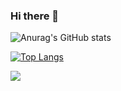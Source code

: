 ### Hi there 👋
![Anurag's GitHub stats](https://github-readme-stats.vercel.app/api?username=xxCryptoxx&show_icons=true&theme=radical)


[![Top Langs](https://github-readme-stats.vercel.app/api/top-langs/?username=xxCryptoxx&langs_count=8)](https://github.com/anuraghazra/github-readme-stats)

![](https://komarev.com/ghpvc/?username=xxCryptoxx)
